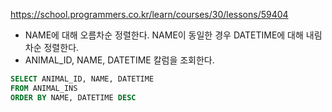https://school.programmers.co.kr/learn/courses/30/lessons/59404

- NAME에 대해 오름차순 정렬한다. NAME이 동일한 경우 DATETIME에 대해 내림차순 정렬한다.
- ANIMAL_ID, NAME, DATETIME 칼럼을 조회한다.

```sql
SELECT ANIMAL_ID, NAME, DATETIME
FROM ANIMAL_INS
ORDER BY NAME, DATETIME DESC
```